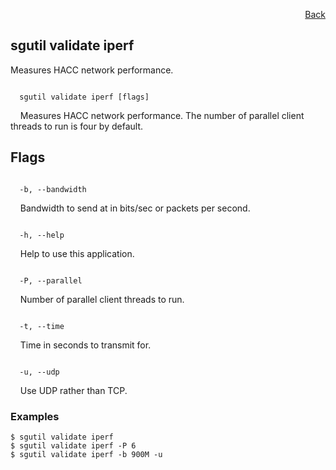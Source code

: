 <div id="readme" class="Box-body readme blob js-code-block-container">
<article class="markdown-body entry-content p-3 p-md-6" itemprop="text">
<p align="right">
<a href="https://github.com/fpgasystems/hacc/blob/main/CLI/README.md#cli">Back</a>
</p>

# sgutil validate iperf
Measures HACC network performance.

<code>
  sgutil validate iperf [flags]
</code>
<p>
  &nbsp; &nbsp; Measures HACC network performance. The number of parallel client threads to run is four by default.
</p>

## Flags
<code>
  -b, --bandwidth <string>
</code>
<p>
  &nbsp; &nbsp; Bandwidth to send at in bits/sec or packets per second.
</p>
<code>
  -h, --help <string>
</code>
<p>
  &nbsp; &nbsp; Help to use this application.
</p>
<code>
  -P, --parallel <string>
</code>
<p>
  &nbsp; &nbsp; Number of parallel client threads to run.
</p>
<code>
  -t, --time <string>
</code>
<p>
  &nbsp; &nbsp; Time in seconds to transmit for.
</p>
<code>
  -u, --udp <string>
</code>
<p>
  &nbsp; &nbsp; Use UDP rather than TCP.
</p>

### Examples
```
$ sgutil validate iperf
$ sgutil validate iperf -P 6
$ sgutil validate iperf -b 900M -u
```
